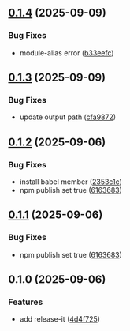 

## [0.1.4](https://github.com/pysunday/rs-reverse/compare/0.1.3...0.1.4) (2025-09-09)


### Bug Fixes

* module-alias error ([b33eefc](https://github.com/pysunday/rs-reverse/commit/b33eefc5267cfdd935048056911f293a0e508d28))

## [0.1.3](https://github.com/pysunday/rs-reverse/compare/0.1.2...0.1.3) (2025-09-09)


### Bug Fixes

* update output path ([cfa9872](https://github.com/pysunday/rs-reverse/commit/cfa98726596b19570c03790f3e1fa2084a1f5133))

## [0.1.2](https://github.com/pysunday/rs-reverse/compare/0.1.0...0.1.2) (2025-09-06)


### Bug Fixes

* install babel member ([2353c1c](https://github.com/pysunday/rs-reverse/commit/2353c1ceaea77a22270d1c2b5daae1973b0a0099))
* npm publish set true ([6163683](https://github.com/pysunday/rs-reverse/commit/616368326cf23d95dce9978dfa3a55667acd4895))

## [0.1.1](https://github.com/pysunday/rs-reverse/compare/0.1.0...0.1.1) (2025-09-06)


### Bug Fixes

* npm publish set true ([6163683](https://github.com/pysunday/rs-reverse/commit/616368326cf23d95dce9978dfa3a55667acd4895))

## 0.1.0 (2025-09-06)


### Features

* add release-it ([4d4f725](https://github.com/pysunday/rs-reverse/commit/4d4f7256619aac8f3ba4f861c8782234ab905005))

